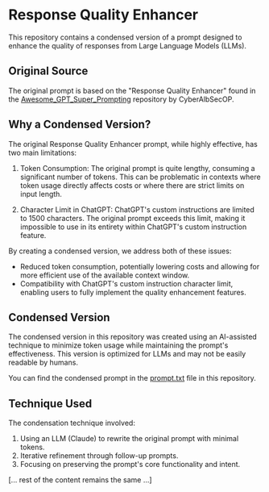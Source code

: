 # Response Quality Enhancer

This repository contains a condensed version of a prompt designed to enhance the quality of responses from Large Language Models (LLMs).

## Original Source

The original prompt is based on the "Response Quality Enhancer" found in the [Awesome_GPT_Super_Prompting](https://github.com/CyberAlbSecOP/Awesome_GPT_Super_Prompting/blob/main/My%20Super%20Prompts/Response%20Quality%20Enhacer.md) repository by CyberAlbSecOP.

## Why a Condensed Version?

The original Response Quality Enhancer prompt, while highly effective, has two main limitations:

1. Token Consumption: The original prompt is quite lengthy, consuming a significant number of tokens. This can be problematic in contexts where token usage directly affects costs or where there are strict limits on input length.

2. Character Limit in ChatGPT: ChatGPT's custom instructions are limited to 1500 characters. The original prompt exceeds this limit, making it impossible to use in its entirety within ChatGPT's custom instruction feature.

By creating a condensed version, we address both of these issues:
- Reduced token consumption, potentially lowering costs and allowing for more efficient use of the available context window.
- Compatibility with ChatGPT's custom instruction character limit, enabling users to fully implement the quality enhancement features.

## Condensed Version

The condensed version in this repository was created using an AI-assisted technique to minimize token usage while maintaining the prompt's effectiveness. This version is optimized for LLMs and may not be easily readable by humans.

You can find the condensed prompt in the [prompt.txt](prompt.txt) file in this repository.

## Technique Used

The condensation technique involved:
1. Using an LLM (Claude) to rewrite the original prompt with minimal tokens.
2. Iterative refinement through follow-up prompts.
3. Focusing on preserving the prompt's core functionality and intent.

[... rest of the content remains the same ...]
